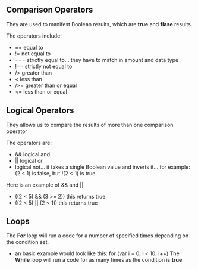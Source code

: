 ## Comparison Operators

They are used to manifest Boolean results, which are **true** and **flase** results.

The operators include:
- == equal to
- != not equal to
- === strictly equal to... they have to match in amount and data type
- !== strictly not equal to
- /> greater than
- < less than
- />= greater than or equal
- <= less than or equal

## Logical Operators

They allows us to compare the results of more than one comparison operator

The operators are:
- && logical and
- \|| logical or
- logical not... it takes a single Boolean value and inverts it... for example: (2 < 1) is false, but !(2 < 1) is true

Here is an example of && and ||
- ((2 < 5) && (3 >= 2)) this returns true
- ((2 < 5) \|| (2 < 1)) this returns true

## Loops

The **For** loop will run a code for a number of specified times depending on the condition set.
- an basic example would look like this: for (var i = 0; i < 10; i++)
The **While** loop will run a code for as many times as the condition is **true**
